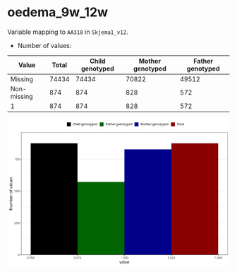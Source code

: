 # oedema_9w_12w
Variable mapping to `AA318` in `Skjema1_v12`.
- Number of values:

| Value | Total | Child genotyped | Mother genotyped | Father genotyped |
| ----- | ----- | --------------- | ---------------- | ---------------- |
| Missing | 74434 | 74434 | 70822 | 49512 |
| Non-missing | 874 | 874 | 828 | 572 |
| 1 | 874 | 874 | 828 | 572 |



![](oedema_9w_12w_n.png)



